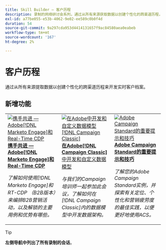 ```yaml
---
title: Skill Builder — 客户历程
description: 录制的网络研讨会系列，通过从所有来源获取数据以创建个性化的跨渠道历程，帮助您开发实时客户档案。
exl-id: a77be055-e53b-4062-9e02-ee589c0b0f4d
duration: 54
source-git-commit: 9a297cda953d4414131657f9ac84580aea0eabeb
workflow-type: tm+mt
source-wordcount: '167'
ht-degree: 2%

---
```


# 客户历程

通过从所有来源提取数据以创建个性化的跨渠道历程来开发实时客户档案。

## 新增功能

<table>
<tr>
  <td>
    <a href="https://experienceleague.adobe.com/docs/skill-builder-events/skill-builder/customer-journeys/2022/b2b-campaigns.html">
      <img alt="携手共进 — Adobe[!DNL Marketo Engage]和Real-Time CDP" src="assets/343824.jpeg" />
    </a>
     <div>
      <a href="https://experienceleague.adobe.com/docs/skill-builder-events/skill-builder/customer-journeys/2022/b2b-campaigns.html">
        <strong>携手共进 — Adobe[!DNL Marketo Engage]和Real-Time CDP</strong>
      </a>
    </div>
    <p>
    <em>了解如何使用[!DNL Marketo Engage]和RT-CDP （B2B版本）来编排B2B营销活动，以及解锁的主要用例和优势有哪些。</em>
    <p>
  </td>
  <td>
    <a href="https://experienceleague.adobe.com/docs/skill-builder-events/skill-builder/customer-journeys/2022/data-models.html">
      <img alt="在Adobe中开发和自定义数据模型 [!DNL Campaign Classic]" src="assets/343829.jpeg" />
    </a>
     <div>
      <a href="https://experienceleague.adobe.com/docs/skill-builder-events/skill-builder/customer-journeys/2022/data-models.html">
        <strong>在Adobe[!DNL Campaign Classic]</strong>中开发和自定义数据模型
      </a>
    </div>
    <p>
    <em>与我们的Campaign培训师一起参加此会议，了解如何在[!DNL Campaign Classic]内的数据模型中开发数据架构。</em>
    <p>
  </td>  
  <td>
    <a href="https://experienceleague.adobe.com/docs/skill-builder-events/skill-builder/customer-journeys/2022/tips-and-tricks.html">
      <img alt="Adobe Campaign Standard的重要提示和技巧" src="https://video.tv.adobe.com/v/343828?format=jpeg" />
    </a>
     <div>
      <a href="https://experienceleague.adobe.com/docs/skill-builder-events/skill-builder/customer-journeys/2022/tips-and-tricks.html">
        <strong>Adobe Campaign Standard的重要提示和技巧</strong>
      </a>
    </div>
    <p>
    <em>了解您的Adobe Campaign Standard实例，并探索有关定位、个性化和营销疲劳度的最佳实践，以便更好地使用ACS。</em>
    <p>
  </td>
</tr>
</table>

>[!TIP]
>
>**左侧导航中列出了所有录制的会话**。
